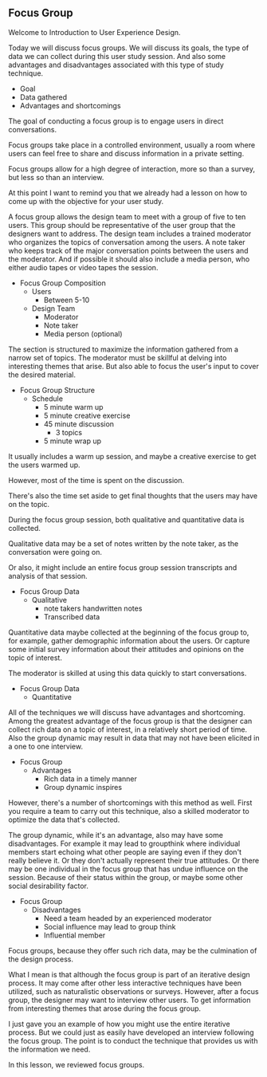 ## Focus Group

Welcome to Introduction to User Experience Design.

Today we will discuss focus groups. We will discuss its goals, the type of data we can collect during this user study session. And also some advantages and disadvantages associated with this type of study technique.

- Goal
- Data gathered
- Advantages and shortcomings

The goal of conducting a focus group is to engage users in direct conversations.

Focus groups take place in a controlled environment, usually a room where users can feel free to share and discuss information in a private setting.

Focus groups allow for a high degree of interaction, more so than a survey, but less so than an interview.

At this point I want to remind you that we already had a lesson on how to come up with the objective for your user study.

A focus group allows the design team to meet with a group of five to ten users. This group should be representative of the user group that the designers want to address. The design team includes a trained moderator who organizes the topics of conversation among the users. A note taker who keeps track of the major conversation points between the users and the moderator. And if possible it should also include a media person, who either audio tapes or video tapes the session.

- Focus Group Composition
  - Users
    - Between 5-10
  - Design Team
    - Moderator
    - Note taker
    - Media person (optional)

The section is structured to maximize the information gathered from a narrow set of topics. The moderator must be skillful at delving into interesting themes that arise. But also able to focus the user's input to cover the desired material.

- Focus Group Structure
  - Schedule
    - 5 minute warm up
    - 5 minute creative exercise
    - 45 minute discussion
      - 3 topics
    - 5 minute wrap up

It usually includes a warm up session, and maybe a creative exercise to get the users warmed up.

However, most of the time is spent on the discussion.

There's also the time set aside to get final thoughts that the users may have on the topic.

During the focus group session, both qualitative and quantitative data is collected.

Qualitative data may be a set of notes written by the note taker, as the conversation were going on.

Or also, it might include an entire focus group session transcripts and analysis of that session.

- Focus Group Data
  - Qualitative
    - note takers handwritten notes
    - Transcribed data

Quantitative data maybe collected at the beginning of the focus group to, for example, gather demographic information about the users. Or capture some initial survey information about their attitudes and opinions on the topic of interest.

The moderator is skilled at using this data quickly to start conversations.

- Focus Group Data
  - Quantitative

All of the techniques we will discuss have advantages and shortcoming. Among the greatest advantage of the focus group is that the designer can collect rich data on a topic of interest, in a relatively short period of time. Also the group dynamic may result in data that may not have been elicited in a one to one interview.

- Focus Group
  - Advantages
    - Rich data in a timely manner
    - Group dynamic inspires

However, there's a number of shortcomings with this method as well. First you require a team to carry out this technique, also a skilled moderator to optimize the data that's collected.

The group dynamic, while it's an advantage, also may have some disadvantages. For example it may lead to groupthink where individual members start echoing what other people are saying even if they don't really believe it. Or they don't actually represent their true attitudes. Or there may be one individual in the focus group that has undue influence on the session. Because of their status within the group, or maybe some other social desirability factor.

- Focus Group
  - Disadvantages
    - Need a team headed by an experienced moderator
    - Social influence may lead to group think
    - Influential member

Focus groups, because they offer such rich data, may be the culmination of the design process.

What I mean is that although the focus group is part of an iterative design process. It may come after other less interactive techniques have been utilized, such as naturalistic observations or surveys. However, after a focus group, the designer may want to interview other users. To get information from interesting themes that arose during the focus group.

I just gave you an example of how you might use the entire iterative process. But we could just as easily have developed an interview following the focus group. The point is to conduct the technique that provides us with the information we need.

In this lesson, we reviewed focus groups.
